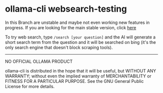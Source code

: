 # ollama-cli websearch-testing
In this Branch are unstable and maybe not even working new features in progress. If you are looking for the main stable version, click [here](https://github.com/SudoMakeMeASandwichDE/ollama-cli/tree/main)

To try web search, type `/search [your question]` and the AI will generate a short search term from the question and it will be searched on bing (it's the only search engine that doesn't block scraping tools). 

---
NO OFFICIAL OLLAMA PRODUCT

ollama-cli is distributed in the hope that it will be useful,
but WITHOUT ANY WARRANTY; without even the implied warranty of
MERCHANTABILITY or FITNESS FOR A PARTICULAR PURPOSE. See the
GNU General Public License for more details.
